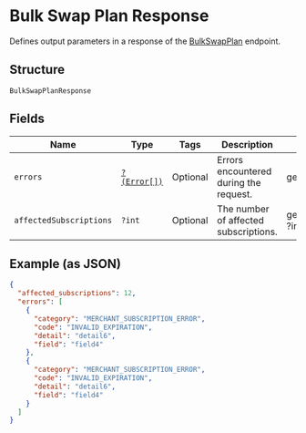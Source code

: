 
# Bulk Swap Plan Response

Defines output parameters in a response of the
[BulkSwapPlan](../../doc/apis/subscriptions.md#bulk-swap-plan) endpoint.

## Structure

`BulkSwapPlanResponse`

## Fields

| Name | Type | Tags | Description | Getter | Setter |
|  --- | --- | --- | --- | --- | --- |
| `errors` | [`?(Error[])`](../../doc/models/error.md) | Optional | Errors encountered during the request. | getErrors(): ?array | setErrors(?array errors): void |
| `affectedSubscriptions` | `?int` | Optional | The number of affected subscriptions. | getAffectedSubscriptions(): ?int | setAffectedSubscriptions(?int affectedSubscriptions): void |

## Example (as JSON)

```json
{
  "affected_subscriptions": 12,
  "errors": [
    {
      "category": "MERCHANT_SUBSCRIPTION_ERROR",
      "code": "INVALID_EXPIRATION",
      "detail": "detail6",
      "field": "field4"
    },
    {
      "category": "MERCHANT_SUBSCRIPTION_ERROR",
      "code": "INVALID_EXPIRATION",
      "detail": "detail6",
      "field": "field4"
    }
  ]
}
```

